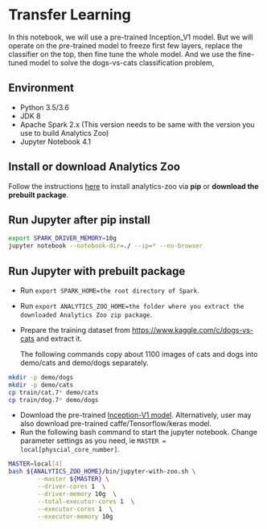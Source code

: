 # Transfer Learning
In this notebook, we will use a pre-trained Inception_V1 model. But we will operate on the pre-trained model to freeze first few layers, replace the classifier on the top, then fine tune the whole model. And we use the fine-tuned model to solve the dogs-vs-cats classification problem,

## Environment
* Python 3.5/3.6
* JDK 8
* Apache Spark 2.x (This version needs to be same with the version you use to build Analytics Zoo)
* Jupyter Notebook 4.1

## Install or download Analytics Zoo
Follow the instructions [here](https://analytics-zoo.github.io/master/#PythonUserGuide/install/) to install analytics-zoo via __pip__ or __download the prebuilt package__.

## Run Jupyter after pip install
```bash
export SPARK_DRIVER_MEMORY=10g
jupyter notebook --notebook-dir=./ --ip=* --no-browser
```

## Run Jupyter with prebuilt package
* Run `export SPARK_HOME=the root directory of Spark`.
* Run `export ANALYTICS_ZOO_HOME=the folder where you extract the downloaded Analytics Zoo zip package`.
* Prepare the training dataset from https://www.kaggle.com/c/dogs-vs-cats and extract it.
  
  The following commands copy about 1100 images of cats and dogs into demo/cats and demo/dogs separately.
```bash          
mkdir -p demo/dogs
mkdir -p demo/cats
cp train/cat.7* demo/cats
cp train/dog.7* demo/dogs
```

* Download the pre-trained [Inception-V1 model](https://s3-ap-southeast-1.amazonaws.com/bigdl-models/imageclassification/imagenet/bigdl_inception-v1_imagenet_0.4.0.model). Alternatively, user may also download pre-trained caffe/Tensorflow/keras model.
* Run the following bash command to start the jupyter notebook. Change parameter settings as you need, ie `MASTER = local[physcial_core_number]`.
```bash
MASTER=local[4]
bash ${ANALYTICS_ZOO_HOME}/bin/jupyter-with-zoo.sh \
        --master ${MASTER} \
        --driver-cores 1  \
        --driver-memory 10g  \
        --total-executor-cores 1  \
        --executor-cores 1  \
        --executor-memory 10g
```

